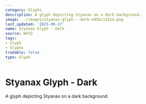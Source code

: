 ```yaml
---
category: Glyphs
description: A glyph depicting Styanax on a dark background.
image: ../images/styanax-glyph---dark-445bc1141d.png
last_updated: '2025-09-17'
name: Styanax Glyph - Dark
source: WFCD
tags:
- Glyph
- Glyphs
tradable: false
type: Glyph
---
```


# Styanax Glyph - Dark

A glyph depicting Styanax on a dark background.

